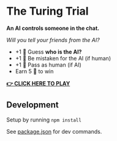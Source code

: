# The Turing Trial

**An AI controls someone in the chat.**

_Will you tell your friends from the AI?_

- +1 🧠 Guess **who is the AI?**
- +1 🧠 Be mistaken for the AI (if human)
- +1 🧠 Pass as human (if AI)
- Earn 5 🧠 to win

[**👉 CLICK HERE TO PLAY**](https://turing.betalab.fr)

## Development

Setup by running `npm install`

See [package.json](/package.json) for dev commands.
